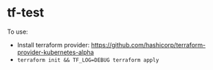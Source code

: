 # tf-test

To use:

* Install terraform provider: https://github.com/hashicorp/terraform-provider-kubernetes-alpha
* `terraform init && TF_LOG=DEBUG terraform apply`
